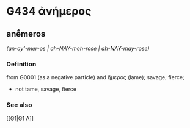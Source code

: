 # G434 ἀνήμερος

## anḗmeros

_(an-ay'-mer-os | ah-NAY-meh-rose | ah-NAY-may-rose)_

### Definition

from G0001 (as a negative particle) and ἥμερος (lame); savage; fierce; 

- not tame, savage, fierce

### See also

[[G1|G1 Α]]
